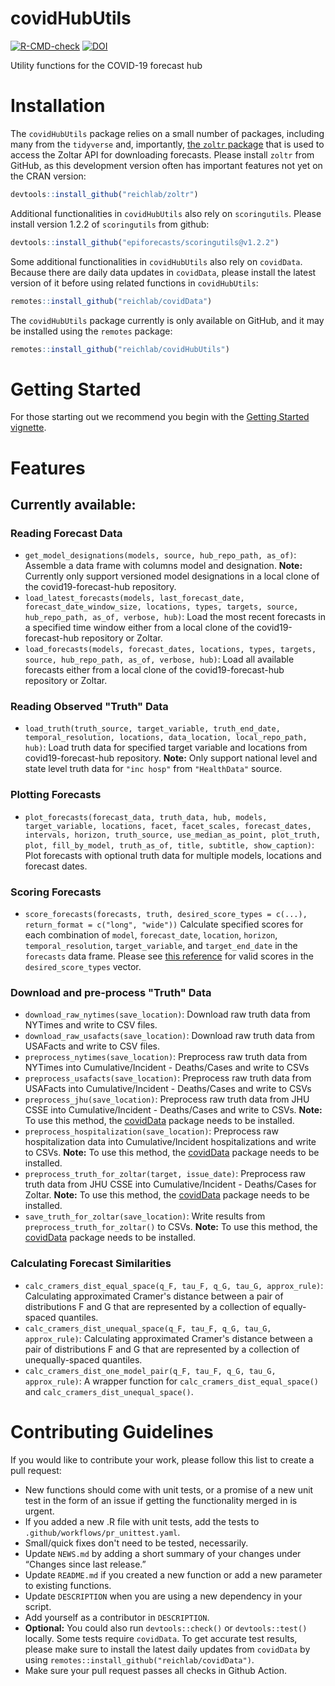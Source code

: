 # covidHubUtils
[![R-CMD-check](https://github.com/reichlab/covidHubUtils/workflows/R-CMD-check/badge.svg)](https://github.com/reichlab/covidHubUtils/actions) [![DOI](https://zenodo.org/badge/DOI/10.5281/zenodo.5207940.svg)](https://doi.org/10.5281/zenodo.5207940)

Utility functions for the COVID-19 forecast hub

# Installation

The `covidHubUtils` package relies on a small number of packages, including many from the `tidyverse` and, importantly, [the `zoltr` package](http://reichlab.io/zoltr/) that is used to access the Zoltar API for downloading forecasts. Please install `zoltr` from GitHub, as this development version often has important features not yet on the CRAN version:
```r
devtools::install_github("reichlab/zoltr")
```
Additional functionalities in `covidHubUtils` also rely on `scoringutils`. Please install version 1.2.2 of `scoringutils` from github:
``` r
devtools::install_github("epiforecasts/scoringutils@v1.2.2")
```
Some additional functionalities in `covidHubUtils` also rely on `covidData`. Because there are daily data updates in `covidData`, please install the latest version of it before using related functions in `covidHubUtils`:
``` r
remotes::install_github("reichlab/covidData")
```
The `covidHubUtils` package currently is only available on GitHub, and it may be installed using the `remotes` package:
``` r
remotes::install_github("reichlab/covidHubUtils")
```

# Getting Started

For those starting out we recommend you begin with the [Getting Started vignette](http://reichlab.io/covidHubUtils/articles/covidHubUtils-overview.html).

# Features

## Currently available:

### Reading Forecast Data
- `get_model_designations(models, source, hub_repo_path, as_of)`: Assemble a data frame with columns model and designation. **Note:** Currently only support versioned model designations in a local clone of the covid19-forecast-hub repository.
- `load_latest_forecasts(models, last_forecast_date, forecast_date_window_size, locations, types, targets, source, hub_repo_path, as_of, verbose, hub)`: Load the most recent forecasts in a specified time window either from a local clone of the covid19-forecast-hub repository or Zoltar.
- `load_forecasts(models, forecast_dates, locations, types, targets, source, hub_repo_path, as_of, verbose, hub)`: Load all available forecasts either from a local clone of the covid19-forecast-hub repository or Zoltar.
 
### Reading Observed "Truth" Data
- `load_truth(truth_source, target_variable, truth_end_date, temporal_resolution, locations, data_location, local_repo_path, hub)`: Load truth data for specified target variable and locations from covid19-forecast-hub repository. **Note:** Only support national level and state level truth data for `"inc hosp"` from `"HealthData"` source.

### Plotting Forecasts
- `plot_forecasts(forecast_data, truth_data, hub, models, target_variable, locations, facet, facet_scales, forecast_dates, intervals, horizon, truth_source, use_median_as_point, plot_truth, plot, fill_by_model, truth_as_of, title, subtitle, show_caption)`: Plot forecasts with optional truth data for multiple models, locations and forecast dates. 
 
### Scoring Forecasts
- `score_forecasts(forecasts, truth, desired_score_types = c(...), return_format = c("long", "wide"))` Calculate specified scores for each combination of `model`, `forecast_date`, `location`, `horizon`, `temporal_resolution`, `target_variable`, and `target_end_date` in the `forecasts` data frame. Please see [this reference](https://epiforecasts.io/scoringutils/reference/eval_forecasts.html#details) for valid scores in the `desired_score_types` vector.

### Download and pre-process "Truth" Data
- `download_raw_nytimes(save_location)`: Download raw truth data from NYTimes and write to CSV files.
- `download_raw_usafacts(save_location)`: Download raw truth data from USAFacts and write to CSV files.
- `preprocess_nytimes(save_location)`: Preprocess raw truth data from NYTimes into Cumulative/Incident - Deaths/Cases and write to CSVs
- `preprocess_usafacts(save_location)`: Preprocess raw truth data from USAFacts into Cumulative/Incident - Deaths/Cases and write to CSVs
- `preprocess_jhu(save_location)`: Preprocess raw truth data from JHU CSSE into Cumulative/Incident - Deaths/Cases and write to CSVs. **Note:** To use this method, the [covidData](https://github.com/reichlab/covidData) package needs to be installed. 
- `preprocess_hospitalization(save_location)`: Preprocess raw hospitalization data into Cumulative/Incident hospitalizations and write to CSVs. **Note:** To use this method, the [covidData](https://github.com/reichlab/covidData) package needs to be installed. 
- `preprocess_truth_for_zoltar(target, issue_date)`: Preprocess raw truth data from JHU CSSE into Cumulative/Incident - Deaths/Cases for Zoltar. **Note:** To use this method, the [covidData](https://github.com/reichlab/covidData) package needs to be installed. 
- `save_truth_for_zoltar(save_location)`: Write results from `preprocess_truth_for_zoltar()` to CSVs. **Note:** To use this method, the [covidData](https://github.com/reichlab/covidData) package needs to be installed.
 
### Calculating Forecast Similarities
- `calc_cramers_dist_equal_space(q_F, tau_F, q_G, tau_G, approx_rule)`: Calculating approximated Cramer's 
distance between a pair of distributions F and G that are represented by a collection of equally-spaced quantiles.
- `calc_cramers_dist_unequal_space(q_F, tau_F, q_G, tau_G, approx_rule)`: Calculating approximated Cramer's 
distance between a pair of distributions F and G that are represented by a collection of unequally-spaced quantiles.
- `calc_cramers_dist_one_model_pair(q_F, tau_F, q_G, tau_G, approx_rule)`: A wrapper function for `calc_cramers_dist_equal_space()` and `calc_cramers_dist_unequal_space()`.
 
# Contributing Guidelines
If you would like to contribute your work, please follow this list to create a pull request:

- New functions should come with unit tests, or a promise of a new unit test in the form of an issue if getting the functionality merged in is urgent.
- If you added a new .R file with unit tests, add the tests to `.github/workflows/pr_unittest.yaml`.
- Small/quick fixes don't need to be tested, necessarily.
- Update `NEWS.md` by adding a short summary of your changes under “Changes since last release.”
- Update `README.md` if you created a new function or add a new parameter to existing functions.
- Update `DESCRIPTION` when you are using a new dependency in your script.
- Add yourself as a contributor in `DESCRIPTION`.
- **Optional:** You could also run `devtools::check()` or `devtools::test()` locally. Some tests require `covidData`. To get accurate test results, please make sure to install the latest daily updates from `covidData` by using `remotes::install_github("reichlab/covidData")`. 
- Make sure your pull request passes all checks in Github Action.


